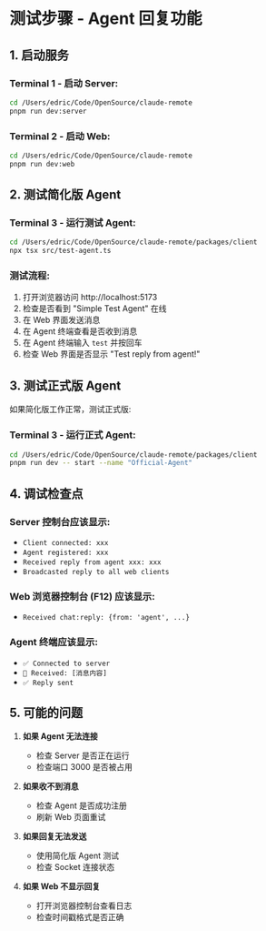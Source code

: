 # 测试步骤 - Agent 回复功能

## 1. 启动服务

### Terminal 1 - 启动 Server:
```bash
cd /Users/edric/Code/OpenSource/claude-remote
pnpm run dev:server
```

### Terminal 2 - 启动 Web:
```bash
cd /Users/edric/Code/OpenSource/claude-remote
pnpm run dev:web
```

## 2. 测试简化版 Agent

### Terminal 3 - 运行测试 Agent:
```bash
cd /Users/edric/Code/OpenSource/claude-remote/packages/client
npx tsx src/test-agent.ts
```

### 测试流程:
1. 打开浏览器访问 http://localhost:5173
2. 检查是否看到 "Simple Test Agent" 在线
3. 在 Web 界面发送消息
4. 在 Agent 终端查看是否收到消息
5. 在 Agent 终端输入 `test` 并按回车
6. 检查 Web 界面是否显示 "Test reply from agent!"

## 3. 测试正式版 Agent

如果简化版工作正常，测试正式版:

### Terminal 3 - 运行正式 Agent:
```bash
cd /Users/edric/Code/OpenSource/claude-remote/packages/client
pnpm run dev -- start --name "Official-Agent"
```

## 4. 调试检查点

### Server 控制台应该显示:
- `Client connected: xxx`
- `Agent registered: xxx`
- `Received reply from agent xxx: xxx`
- `Broadcasted reply to all web clients`

### Web 浏览器控制台 (F12) 应该显示:
- `Received chat:reply: {from: 'agent', ...}`

### Agent 终端应该显示:
- `✅ Connected to server`
- `📨 Received: [消息内容]`
- `✅ Reply sent`

## 5. 可能的问题

1. **如果 Agent 无法连接**
   - 检查 Server 是否正在运行
   - 检查端口 3000 是否被占用

2. **如果收不到消息**
   - 检查 Agent 是否成功注册
   - 刷新 Web 页面重试

3. **如果回复无法发送**
   - 使用简化版 Agent 测试
   - 检查 Socket 连接状态

4. **如果 Web 不显示回复**
   - 打开浏览器控制台查看日志
   - 检查时间戳格式是否正确